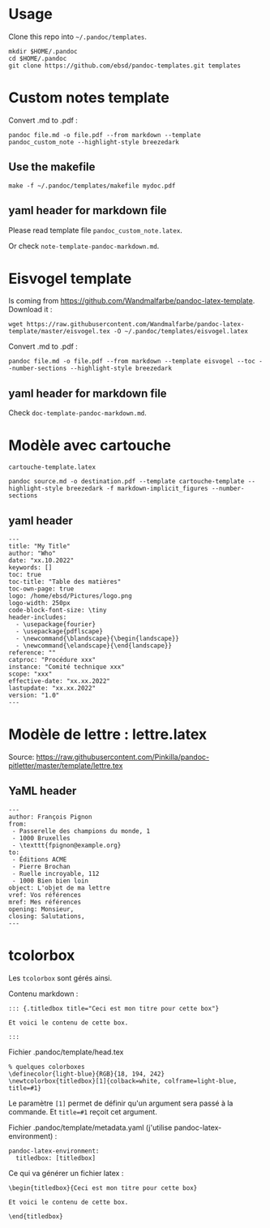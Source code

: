 # Usage

Clone this repo into `~/.pandoc/templates`.

```
mkdir $HOME/.pandoc
cd $HOME/.pandoc
git clone https://github.com/ebsd/pandoc-templates.git templates
```

# Custom notes template

Convert .md to .pdf :

```
pandoc file.md -o file.pdf --from markdown --template pandoc_custom_note --highlight-style breezedark
```

## Use the makefile

```
make -f ~/.pandoc/templates/makefile mydoc.pdf
```

## yaml header for markdown file

Please read template file `pandoc_custom_note.latex`.

Or check `note-template-pandoc-markdown.md`.

# Eisvogel template

Is coming from https://github.com/Wandmalfarbe/pandoc-latex-template. Download it :

```
wget https://raw.githubusercontent.com/Wandmalfarbe/pandoc-latex-template/master/eisvogel.tex -O ~/.pandoc/templates/eisvogel.latex
```
Convert .md to .pdf :

```
pandoc file.md -o file.pdf --from markdown --template eisvogel --toc --number-sections --highlight-style breezedark
```

## yaml header for markdown file

Check `doc-template-pandoc-markdown.md`.

# Modèle avec cartouche

`cartouche-template.latex`

```
pandoc source.md -o destination.pdf --template cartouche-template --highlight-style breezedark -f markdown-implicit_figures --number-sections
```

## yaml header

```
---
title: "My Title"
author: "Who"
date: "xx.10.2022"
keywords: []
toc: true
toc-title: "Table des matières"
toc-own-page: true
logo: /home/ebsd/Pictures/logo.png
logo-width: 250px
code-block-font-size: \tiny
header-includes:
  - \usepackage{fourier}
  - \usepackage{pdflscape}
  - \newcommand{\blandscape}{\begin{landscape}}
  - \newcommand{\elandscape}{\end{landscape}}
reference: ""
catproc: "Procédure xxx"
instance: "Comité technique xxx"
scope: "xxx"
effective-date: "xx.xx.2022"
lastupdate: "xx.xx.2022"
version: "1.0"
---
```

# Modèle de lettre : lettre.latex
Source: https://raw.githubusercontent.com/Pinkilla/pandoc-pitletter/master/template/lettre.tex

## YaML header

```
---
author: François Pignon
from:
 - Passerelle des champions du monde, 1
 - 1000 Bruxelles
 - \texttt{fpignon@example.org}
to: 
 - Éditions ACME
 - Pierre Brochan
 - Ruelle incroyable, 112
 - 1000 Bien bien loin
object: L'objet de ma lettre
vref: Vos références
mref: Mes références
opening: Monsieur,
closing: Salutations,
---
```

# tcolorbox

Les `tcolorbox` sont gérés ainsi.

Contenu markdown :
```
::: {.titledbox title="Ceci est mon titre pour cette box"}

Et voici le contenu de cette box.

:::
```

Fichier .pandoc/template/head.tex
```
% quelques colorboxes
\definecolor{light-blue}{RGB}{18, 194, 242}
\newtcolorbox{titledbox}[1]{colback=white, colframe=light-blue, title=#1}
```

Le paramètre `[1]` permet de définir qu'un argument sera passé à la commande. Et `title=#1` reçoit cet argument.

Fichier .pandoc/template/metadata.yaml (j'utilise pandoc-latex-environment) :
```
pandoc-latex-environment:
  titledbox: [titledbox]
```

Ce qui va générer un fichier latex :
```
\begin{titledbox}{Ceci est mon titre pour cette box}

Et voici le contenu de cette box.

\end{titledbox}

```
